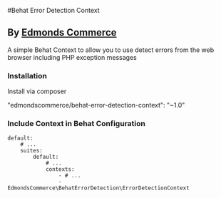 #Behat Error Detection Context
## By [Edmonds Commerce](https://www.edmondscommerce.co.uk)

A simple Behat Context to allow you to use detect errors from the web browser including PHP exception messages

### Installation

Install via composer

"edmondscommerce/behat-error-detection-context": "~1.0"


### Include Context in Behat Configuration

```
default:
    # ...
    suites:
        default:
            # ...
            contexts:
                - # ...
                - EdmondsCommerce\BehatErrorDetection\ErrorDetectionContext

```

